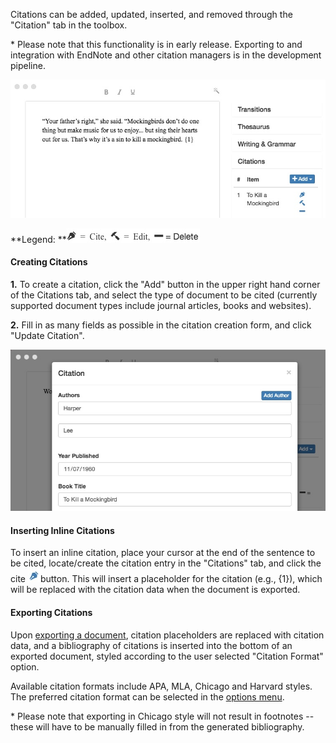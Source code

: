 Citations can be added, updated, inserted, and removed through the "Citation" tab in the toolbox.

\* Please note that this functionality is in early release. Exporting to and integration with EndNote and other citation managers is in the development pipeline.

![](/assets/citation.jpeg)

**Legend: **![](/assets/citation-management-legend.jpeg)

#### Creating Citations

**1.** To create a citation, click the "Add" button in the upper right hand corner of the Citations tab, and select the type of document to be cited \(currently supported document types include journal articles, books and websites\).

**2.** Fill in as many fields as possible in the citation creation form, and click "Update Citation".

![](/assets/addCitation.jpeg)

#### Inserting Inline Citations

To insert an inline citation, place your cursor at the end of the sentence to be cited, locate/create the citation entry in the "Citations" tab, and click the cite ![](/assets/cite.jpeg)button. This will insert a placeholder for the citation \(e.g., {1}\), which will be replaced with the citation data when the document is exported.

#### Exporting Citations

Upon [exporting a document](/exporting.md), citation placeholders are replaced with citation data, and a bibliography of citations is inserted into the bottom of an exported document, styled according to the user selected "Citation Format" option.

Available citation formats include APA, MLA, Chicago and Harvard styles. The preferred citation format can be selected in the [options menu](/options.md#citation-format).

\* Please note that exporting in Chicago style will not result in footnotes -- these will have to be manually filled in from the generated bibliography.

